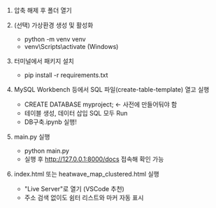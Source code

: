 1. 압축 해제 후 폴더 열기

2. (선택) 가상환경 생성 및 활성화  
   - python -m venv venv  
   - venv\\Scripts\\activate (Windows)

3. 터미널에서 패키지 설치  
   - pip install -r requirements.txt

4. MySQL Workbench 등에서 SQL 파일(create-table-template) 열고 실행  
   - CREATE DATABASE myproject; ← 사전에 만들어둬야 함  
   - 테이블 생성, 데이터 삽입 SQL 모두 Run
   - DB구축.ipynb 실행!

5. main.py 실행  
   - python main.py  
   - 실행 후 http://127.0.0.1:8000/docs 접속해 확인 가능

6. index.html 또는 heatwave_map_clustered.html 실행  
   - "Live Server"로 열기 (VSCode 추천)  
   - 주소 검색 없이도 쉼터 리스트와 마커 자동 표시

